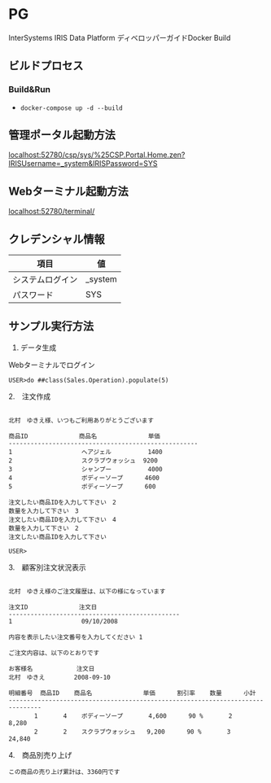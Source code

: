 # PG

InterSystems IRIS Data Platform ディベロッパーガイドDocker Build


## ビルドプロセス

### Build&Run
* `docker-compose up -d --build`

## 管理ポータル起動方法

[localhost:52780/csp/sys/%25CSP.Portal.Home.zen?IRISUsername=_system&IRISPassword=SYS](http://localhost:52780/csp/sys/%25CSP.Portal.Home.zen?IRISUsername=_system&IRISPassword=SYS)

## Webターミナル起動方法

[localhost:52780/terminal/](http://localhost:52780/terminal/)

## クレデンシャル情報

|項目           |値         |
|--------------|-----------|
|システムログイン |_system    |
|パスワード　	    |SYS |


## サンプル実行方法

1. データ生成

Webターミナルでログイン

`USER>do ##class(Sales.Operation).populate(5)`

2.　注文作成　

```USER>d ##class(Sales.Operation).placeOrder(3)

北村　ゆきえ様、いつもご利用ありがとうございます
 
商品ID              商品名              単価
----------------------------------------------------
1                   ヘアジェル          1400
2                   スクラブウォッシュ  9200
3                   シャンプー          4000
4                   ボディーソープ      4600
5                   ボディーソープ      600
 
注文したい商品IDを入力して下さい　2
数量を入力して下さい　3
注文したい商品IDを入力して下さい　4
数量を入力して下さい　2
注文したい商品IDを入力して下さい　
 
USER>
```

3.　顧客別注文状況表示

```USER>d ##class(Sales.Operation).orderByCustomer(3)
 
北村　ゆきえ様のご注文履歴は、以下の様になっています
 
注文ID              注文日
-----------------------------------------------
1                   09/10/2008
 
内容を表示したい注文番号を入力してください 1
 
ご注文内容は、以下のとおりです
 
お客様名            注文日
北村　ゆきえ        2008-09-10
 
明細番号  商品ID    商品名              単価      割引率    数量      小計
-------------------------------------------------------------------------------
       1       4    ボディーソープ       4,600      90 %       2         8,280
       2       2    スクラブウォッシュ   9,200      90 %       3        24,840
```

4.　商品別売り上げ

```USER>d ##class(Sales.Operation).totalByProduct(1)
この商品の売り上げ累計は、3360円です
```
